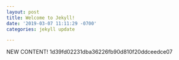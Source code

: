 ```yaml
---
layout: post
title: Welcome to Jekyll!
date: '2019-03-07 11:11:29 -0700'
categories: jekyll update

---
```


NEW CONTENT! 1d39fd02231dba36226fb90d810f20ddceedce07


